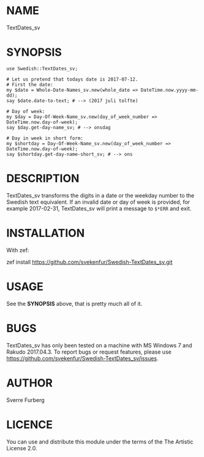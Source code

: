 NAME
====

TextDates_sv 

SYNOPSIS
========

    use Swedish::TextDates_sv;

    # Let us pretend that todays date is 2017-07-12.
    # First the date:
    my $date = Whole-Date-Names_sv.new(whole_date => DateTime.now.yyyy-mm-dd);
    say $date.date-to-text; # --> (2017 juli tolfte) 

    # Day of week:
    my $day = Day-Of-Week-Name_sv.new(day_of_week_number => DateTime.now.day-of-week);
    say $day.get-day-name_sv; # --> onsdag 

    # Day in week in short form:
    my $shortday = Day-Of-Week-Name_sv.new(day_of_week_number => DateTime.now.day-of-week);
    say $shortday.get-day-name-short_sv; # --> ons

DESCRIPTION
===========

TextDates_sv transforms the digits in a date or the weekday number to the Swedish text equivalent.  If an invalid date or day of week is provided, for example 2017-02-31, TextDates_sv will print a message to `$*ERR` and exit.

INSTALLATION
============

With zef:

zef install https://github.com/svekenfur/Swedish-TextDates_sv.git 

USAGE
=====

See the **SYNOPSIS** above, that is pretty much all of it.

BUGS
====

TextDates_sv has only been tested on a machine with MS Windows 7 and Rakudo 2017.04.3. To report bugs or request features, please use https://github.com/svekenfur/Swedish-TextDates_sv/issues.

AUTHOR
======

Sverre Furberg

LICENCE
=======

You can use and distribute this module under the terms of the The Artistic License 2.0.
